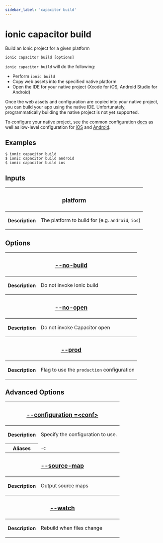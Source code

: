 ```yaml
---
sidebar_label: 'capacitor build'
---
```


# ionic capacitor build

Build an Ionic project for a given platform

```shell
ionic capacitor build [options]
```

`ionic capacitor build` will do the following:

- Perform `ionic build`
- Copy web assets into the specified native platform
- Open the IDE for your native project (Xcode for iOS, Android Studio for Android)

Once the web assets and configuration are copied into your native project, you can build your app using the native IDE. Unfortunately, programmatically building the native project is not yet supported.

To configure your native project, see the common configuration [docs](https://capacitor.ionicframework.com/docs/basics/configuring-your-app) as well as low-level configuration for [iOS](https://capacitor.ionicframework.com/docs/ios/configuration) and [Android](https://capacitor.ionicframework.com/docs/android/configuration).

## Examples

```shell
$ ionic capacitor build
$ ionic capacitor build android
$ ionic capacitor build ios
```

## Inputs

<table className="reference-table">
  <thead>
    <tr>
      <th colSpan="2">
        <h3>platform</h3>
      </th>
    </tr>
  </thead>
  <tbody>
    <tr>
      <th>Description</th>
      <td>
        <p>
          The platform to build for (e.g. <code>android</code>, <code>ios</code>)
        </p>
      </td>
    </tr>
  </tbody>
</table>

## Options

<table className="reference-table">
  <thead>
    <tr>
      <th colSpan="2">
        <h3>
          <a href="#option-build" id="option-build">
            --no-build
          </a>
        </h3>
      </th>
    </tr>
  </thead>
  <tbody>
    <tr>
      <th>Description</th>
      <td>
        <p>Do not invoke Ionic build</p>
      </td>
    </tr>
  </tbody>
  <thead>
    <tr>
      <th colSpan="2">
        <h3>
          <a href="#option-open" id="option-open">
            --no-open
          </a>
        </h3>
      </th>
    </tr>
  </thead>
  <tbody>
    <tr>
      <th>Description</th>
      <td>
        <p>Do not invoke Capacitor open</p>
      </td>
    </tr>
  </tbody>
  <thead>
    <tr>
      <th colSpan="2">
        <h3>
          <a href="#option-prod" id="option-prod">
            --prod
          </a>
        </h3>
      </th>
    </tr>
  </thead>
  <tbody>
    <tr>
      <th>Description</th>
      <td>
        <p>
          Flag to use the <code>production</code> configuration
        </p>
      </td>
    </tr>
  </tbody>
</table>

## Advanced Options

<table className="reference-table">
  <thead>
    <tr>
      <th colSpan="2">
        <h3>
          <a href="#option-configuration" id="option-configuration">
            --configuration
            <span class="option-spec"> =&lt;conf&gt;</span>
          </a>
        </h3>
      </th>
    </tr>
  </thead>
  <tbody>
    <tr>
      <th>Description</th>
      <td>
        <div>
          <p>Specify the configuration to use.</p>
        </div>
      </td>
    </tr>
    <tr>
      <th>Aliases</th>
      <td>
        <code>-c</code>
      </td>
    </tr>

  </tbody>
  <thead>
    <tr>
      <th colSpan="2">
        <h3>
          <a href="#option-source-map" id="option-source-map">
            --source-map
          </a>
        </h3>
      </th>
    </tr>
  </thead>
  <tbody>
    <tr>
      <th>Description</th>
      <td>
        <div>
          <p>Output source maps</p>
        </div>
      </td>
    </tr>
  </tbody>
  <thead>
    <tr>
      <th colSpan="2">
        <h3>
          <a href="#option-watch" id="option-watch">
            --watch
          </a>
        </h3>
      </th>
    </tr>
  </thead>
  <tbody>
    <tr>
      <th>Description</th>
      <td>
        <div>
          <p>Rebuild when files change</p>
        </div>
      </td>
    </tr>
  </tbody>
</table>
